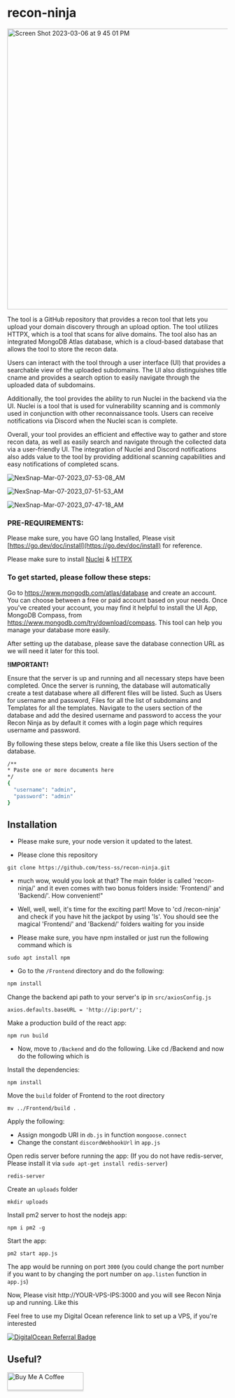 # recon-ninja

<img width="642" alt="Screen Shot 2023-03-06 at 9 45 01 PM" src="https://user-images.githubusercontent.com/65326024/223306955-e14ef556-c272-4cdf-825b-39c9c3f0d5c4.png">

The tool is a GitHub repository that provides a recon tool that lets you upload your domain discovery through an upload option. The tool utilizes HTTPX, which is a tool that scans for alive domains. The tool also has an integrated MongoDB Atlas database, which is a cloud-based database that allows the tool to store the recon data.

Users can interact with the tool through a user interface (UI) that provides a searchable view of the uploaded subdomains. The UI also distinguishes title cname and provides a search option to easily navigate through the uploaded data of subdomains.

Additionally, the tool provides the ability to run Nuclei in the backend via the UI. Nuclei is a tool that is used for vulnerability scanning and is commonly used in conjunction with other reconnaissance tools. Users can receive notifications via Discord when the Nuclei scan is complete.

Overall, your tool provides an efficient and effective way to gather and store recon data, as well as easily search and navigate through the collected data via a user-friendly UI. The integration of Nuclei and Discord notifications also adds value to the tool by providing additional scanning capabilities and easy notifications of completed scans.

![NexSnap-Mar-07-2023_07-53-08_AM](https://user-images.githubusercontent.com/65326024/223307769-c062b6a1-e590-4016-ba09-3aa436c7d457.png)

![NexSnap-Mar-07-2023_07-51-53_AM](https://user-images.githubusercontent.com/65326024/223308061-daae518c-06e5-4a84-8c16-834bdd5c3ba3.png)

![NexSnap-Mar-07-2023_07-47-18_AM](https://user-images.githubusercontent.com/65326024/223307471-8208c704-2efe-42ae-9501-49c660816a5c.png)

### PRE-REQUIREMENTS:
Please make sure, you have GO lang Installed, Please visit [https://go.dev/doc/install](https://go.dev/doc/install) for reference.

Please make sure to install [Nuclei](https://github.com/projectdiscovery/nuclei) & [HTTPX](https://github.com/projectdiscovery/httpx)

### To get started, please follow these steps:

Go to https://www.mongodb.com/atlas/database and create an account. You can choose between a free or paid account based on your needs.
Once you've created your account, you may find it helpful to install the UI App, MongoDB Compass, from https://www.mongodb.com/try/download/compass. This tool can help you manage your database more easily.

After setting up the database, please save the database connection URL as we will need it later for this tool.

**!IMPORTANT!**

Ensure that the server is up and running and all necessary steps have been completed.
Once the server is running, the database will automatically create a test database where all different files will be listed. Such as Users for username and password, Files for all the list of subdomains and Templates for all the templates.
Navigate to the users section of the database and add the desired username and password to access the your Recon Ninja as by default it comes with a login page which requires username and password.

By following these steps below, create a file like this Users section of the database.
```bash
/** 
* Paste one or more documents here
*/
{
  "username": "admin",
  "password": "admin"
}
```


## Installation

* Please make sure, your node version it updated to the latest.

* Please clone this repository

```
git clone https://github.com/tess-ss/recon-ninja.git
```
* much wow, would you look at that? The main folder is called 'recon-ninja/' and it even comes with two bonus folders inside: 'Frontend/' and 'Backend/'. How convenient!"

* Well, well, well, it's time for the exciting part! Move to 'cd /recon-ninja' and check if you have hit the jackpot by using 'ls'. You should see the magical 'Frontend/' and 'Backend/' folders waiting for you inside

* Please make sure, you have npm installed or just run the following command which is

```
sudo apt install npm
```

* Go to the `/Frontend` directory and do the following:

```bash
npm install
```

Change the backend api path to your server's ip in `src/axiosConfig.js`
```
axios.defaults.baseURL = 'http://ip:port/';
```

Make a production build of the react app:

```
npm run build
```


* Now, move to `/Backend` and do the following. Like cd /Backend and now do the following which is 

Install the dependencies:

```
npm install
```

Move the `build` folder of Frontend to the root directory

```
mv ../Frontend/build .
```

Apply the following:
* Assign mongodb URI in `db.js` in function `mongoose.connect`
* Change the constant `discordWebhookUrl` in `app.js`

Open redis server before running the app: (If you do not have redis-server, Please install it via `sudo apt-get install redis-server`)

```
redis-server
```

Create an `uploads` folder

```
mkdir uploads
```

Install pm2 server to host the nodejs app:

```
npm i pm2 -g
```

Start the app:

```
pm2 start app.js
```
The app would be running on port `3000` (you could change the port number if you want to by changing the port number on `app.listen` function in `app.js`)


Now, Please visit http://YOUR-VPS-IPS:3000 and you will see Recon Ninja up and running. Like this




Feel free to use my Digital Ocean reference link to set up a VPS, if you're interested





[![DigitalOcean Referral Badge](https://web-platforms.sfo2.cdn.digitaloceanspaces.com/WWW/Badge%201.svg)](https://www.digitalocean.com/?refcode=b837565c0b6b&utm_campaign=Referral_Invite&utm_medium=Referral_Program&utm_source=badge)


## Useful?

<a href="https://www.buymeacoffee.com/realtess" target="_blank"><img src="https://www.buymeacoffee.com/assets/img/custom_images/orange_img.png" alt="Buy Me A Coffee" style="height: 41px !important;width: 174px !important;box-shadow: 0px 3px 2px 0px rgba(190, 190, 190, 0.5) !important;-webkit-box-shadow: 0px 3px 2px 0px rgba(190, 190, 190, 0.5) !important;" ></a>
